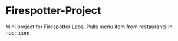 Firespotter-Project
===================

Mini project for Firespotter Labs. Pulls menu item from restaurants in nosh.com